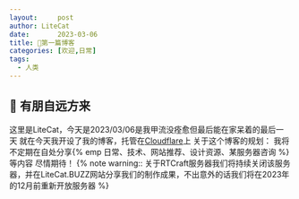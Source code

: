 ```yaml
---
layout:     post
author: LiteCat
date:       2023-03-06
title: 🎉第一篇博客
categories: [欢迎,日常]
tags:
  - 人类
---
```


## 👋 有朋自远方来
这里是LiteCat，今天是2023/03/06是我甲流没痊愈但最后能在家呆着的最后一天
就在今天我开设了我的博客，托管在[Cloudflare](https://www.cloudflare.com/)上
关于这个博客的规划：
我将不定期在自处分享{% emp 日常、技术、网站推荐、设计资源、某服务器咨询 %}等内容
尽情期待！
{% note warning:: 关于RTCraft服务器我们将持续关闭该服务器，并在LiteCat.BUZZ网站分享我们的制作成果，不出意外的话我们将在2023年的12月前重新开放服务器 %}
